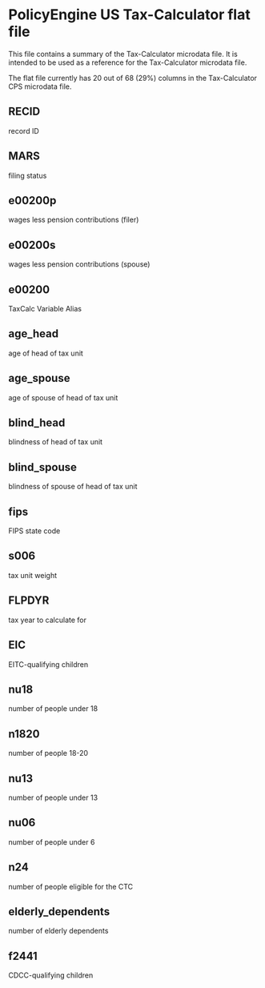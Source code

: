 # PolicyEngine US Tax-Calculator flat file

This file contains a summary of the Tax-Calculator microdata file. It is intended to be used as a reference for the Tax-Calculator microdata file.

The flat file currently has 20 out of 68 (29%) columns in the Tax-Calculator CPS microdata file.

## RECID

record ID


## MARS

filing status


## e00200p

wages less pension contributions (filer)


## e00200s

wages less pension contributions (spouse)


## e00200

TaxCalc Variable Alias


## age_head

age of head of tax unit


## age_spouse

age of spouse of head of tax unit


## blind_head

blindness of head of tax unit


## blind_spouse

blindness of spouse of head of tax unit


## fips

FIPS state code


## s006

tax unit weight


## FLPDYR

tax year to calculate for


## EIC

EITC-qualifying children


## nu18

number of people under 18


## n1820

number of people 18-20


## nu13

number of people under 13


## nu06

number of people under 6


## n24

number of people eligible for the CTC


## elderly_dependents

number of elderly dependents


## f2441

CDCC-qualifying children

